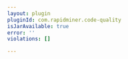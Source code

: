 ```yaml
---
layout: plugin
pluginId: com.rapidminer.code-quality
isJarAvailable: true
error: ''
violations: []

---
```

